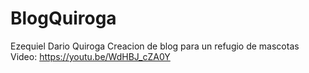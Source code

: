 # BlogQuiroga
Ezequiel Dario Quiroga
Creacion de blog para un refugio de mascotas
Video: https://youtu.be/WdHBJ_cZA0Y
